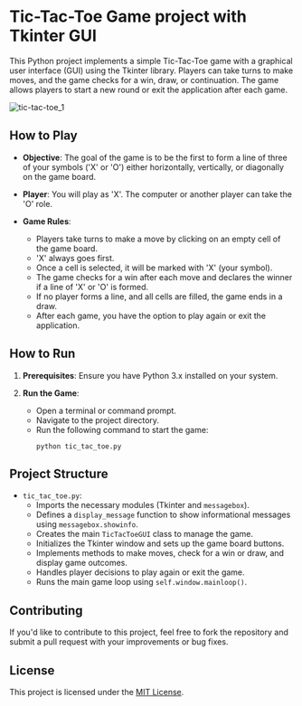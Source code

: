 # Tic-Tac-Toe Game project with Tkinter GUI

This Python project implements a simple Tic-Tac-Toe game with a graphical user interface (GUI) using the Tkinter library. Players can take turns to make moves, and the game checks for a win, draw, or continuation. The game allows players to start a new round or exit the application after each game.

![tic-tac-toe_1](https://github.com/marspython/Tic-Tac-Toe_game/assets/146045911/8080851f-be35-496e-aa0b-d9bc15b00be8)


## How to Play

- **Objective**: The goal of the game is to be the first to form a line of three of your symbols ('X' or 'O') either horizontally, vertically, or diagonally on the game board.

- **Player**: You will play as 'X'. The computer or another player can take the 'O' role.

- **Game Rules**: 
  - Players take turns to make a move by clicking on an empty cell of the game board.
  - 'X' always goes first.
  - Once a cell is selected, it will be marked with 'X' (your symbol).
  - The game checks for a win after each move and declares the winner if a line of 'X' or 'O' is formed.
  - If no player forms a line, and all cells are filled, the game ends in a draw.
  - After each game, you have the option to play again or exit the application.

## How to Run

1. **Prerequisites**: Ensure you have Python 3.x installed on your system.

2. **Run the Game**:
   - Open a terminal or command prompt.
   - Navigate to the project directory.
   - Run the following command to start the game:
     ```
     python tic_tac_toe.py
     ```

## Project Structure

- `tic_tac_toe.py`:
  - Imports the necessary modules (Tkinter and `messagebox`).
  - Defines a `display_message` function to show informational messages using `messagebox.showinfo`.
  - Creates the main `TicTacToeGUI` class to manage the game.
  - Initializes the Tkinter window and sets up the game board buttons.
  - Implements methods to make moves, check for a win or draw, and display game outcomes.
  - Handles player decisions to play again or exit the game.
  - Runs the main game loop using `self.window.mainloop()`.

## Contributing

If you'd like to contribute to this project, feel free to fork the repository and submit a pull request with your improvements or bug fixes.

## License

This project is licensed under the [MIT License](LICENSE.md).
